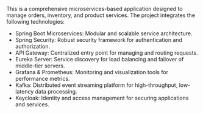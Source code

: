 This is a comprehensive microservices-based application designed to manage orders, inventory, and product services. The project integrates the following technologies:

* Spring Boot Microservices: Modular and scalable service architecture.
* Spring Security: Robust security framework for authentication and authorization.
* API Gateway: Centralized entry point for managing and routing requests.
* Eureka Server: Service discovery for load balancing and failover of middle-tier servers.
* Grafana & Prometheus: Monitoring and visualization tools for performance metrics.
* Kafka: Distributed event streaming platform for high-throughput, low-latency data processing.
* Keycloak: Identity and access management for securing applications and services.
